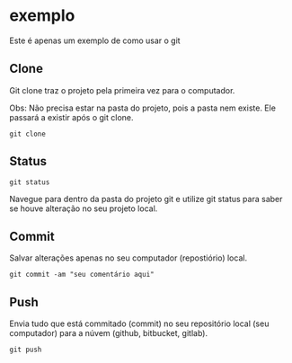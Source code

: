 # exemplo
Este é apenas um exemplo de como usar o git

## Clone

Git clone traz o projeto pela primeira vez para o computador.

Obs: Não precisa estar na pasta do projeto, pois a pasta nem existe. Ele passará a existir após o git clone.

```
git clone
``` 


## Status

```
git status
``` 
Navegue para dentro da pasta do projeto git e utilize git status para saber se houve alteração no seu projeto local.

## Commit

Salvar alterações apenas no seu computador (repostiório) local.

```
git commit -am "seu comentário aqui"
``` 

## Push

Envia tudo que está commitado (commit) no seu repositório local (seu computador) para a núvem (github, bitbucket, gitlab).

```
git push 
```

